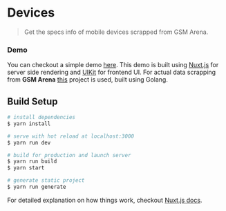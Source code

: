 # Devices

> Get the specs info of mobile devices scrapped from GSM Arena.

### Demo
You can checkout a simple demo [here](https://scrapper.lalitthapa.com.np).
This demo is built using [Nuxt.js](https://nuxtjs.org) for server side
rendering and [UIKit](https://getuikit.com) for frontend UI. For actual data
scrapping from **GSM Arena** [this](https://github.com/mlalitthapa/phone-scrapper)
project is used, built using Golang.

## Build Setup

``` bash
# install dependencies
$ yarn install

# serve with hot reload at localhost:3000
$ yarn run dev

# build for production and launch server
$ yarn run build
$ yarn start

# generate static project
$ yarn run generate
```

For detailed explanation on how things work, checkout [Nuxt.js docs](https://nuxtjs.org).
